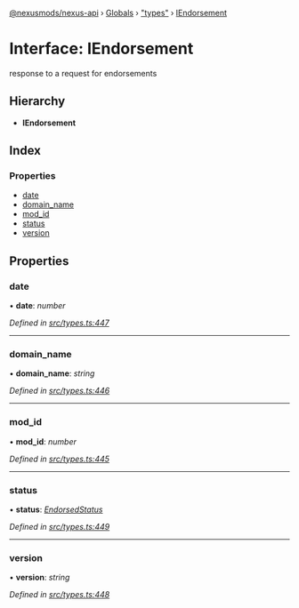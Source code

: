 [@nexusmods/nexus-api](../README.md) › [Globals](../globals.md) › ["types"](../modules/_types_.md) › [IEndorsement](_types_.iendorsement.md)

# Interface: IEndorsement

response to a request for endorsements

## Hierarchy

* **IEndorsement**

## Index

### Properties

* [date](_types_.iendorsement.md#date)
* [domain_name](_types_.iendorsement.md#domain_name)
* [mod_id](_types_.iendorsement.md#mod_id)
* [status](_types_.iendorsement.md#status)
* [version](_types_.iendorsement.md#version)

## Properties

###  date

• **date**: *number*

*Defined in [src/types.ts:447](https://github.com/Nexus-Mods/node-nexus-api/blob/5dbdef6/src/types.ts#L447)*

___

###  domain_name

• **domain_name**: *string*

*Defined in [src/types.ts:446](https://github.com/Nexus-Mods/node-nexus-api/blob/5dbdef6/src/types.ts#L446)*

___

###  mod_id

• **mod_id**: *number*

*Defined in [src/types.ts:445](https://github.com/Nexus-Mods/node-nexus-api/blob/5dbdef6/src/types.ts#L445)*

___

###  status

• **status**: *[EndorsedStatus](../modules/_types_.md#endorsedstatus)*

*Defined in [src/types.ts:449](https://github.com/Nexus-Mods/node-nexus-api/blob/5dbdef6/src/types.ts#L449)*

___

###  version

• **version**: *string*

*Defined in [src/types.ts:448](https://github.com/Nexus-Mods/node-nexus-api/blob/5dbdef6/src/types.ts#L448)*
